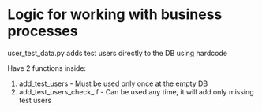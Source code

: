 # Logic for working with business processes

user_test_data.py adds test users directly to the DB using hardcode

Have 2 functions inside:
1. add_test_users - Must be used only once at the empty DB
2. add_test_users_check_if - Can be used any time, it will add only missing test users

